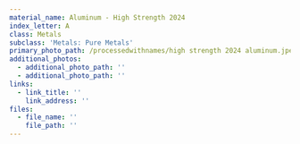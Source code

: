 ```yaml
---
material_name: Aluminum - High Strength 2024
index_letter: A
class: Metals
subclass: 'Metals: Pure Metals'
primary_photo_path: /processedwithnames/high strength 2024 aluminum.jpeg
additional_photos:
  - additional_photo_path: ''
  - additional_photo_path: ''
links:
  - link_title: ''
    link_address: ''
files:
  - file_name: ''
    file_path: ''
---
```


